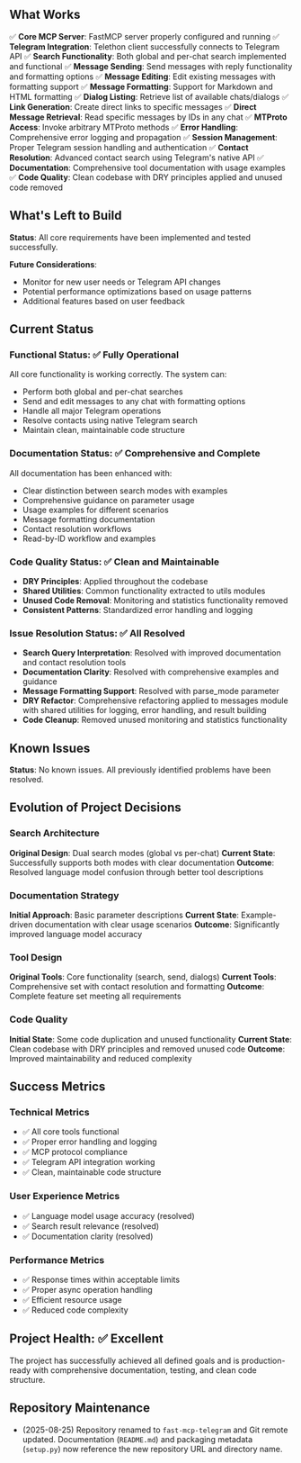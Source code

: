 
## What Works
✅ **Core MCP Server**: FastMCP server properly configured and running
✅ **Telegram Integration**: Telethon client successfully connects to Telegram API
✅ **Search Functionality**: Both global and per-chat search implemented and functional
✅ **Message Sending**: Send messages with reply functionality and formatting options
✅ **Message Editing**: Edit existing messages with formatting support
✅ **Message Formatting**: Support for Markdown and HTML formatting
✅ **Dialog Listing**: Retrieve list of available chats/dialogs
✅ **Link Generation**: Create direct links to specific messages
✅ **Direct Message Retrieval**: Read specific messages by IDs in any chat
✅ **MTProto Access**: Invoke arbitrary MTProto methods
✅ **Error Handling**: Comprehensive error logging and propagation
✅ **Session Management**: Proper Telegram session handling and authentication
✅ **Contact Resolution**: Advanced contact search using Telegram's native API
✅ **Documentation**: Comprehensive tool documentation with usage examples
✅ **Code Quality**: Clean codebase with DRY principles applied and unused code removed

## What's Left to Build
**Status**: All core requirements have been implemented and tested successfully.

**Future Considerations**:
- Monitor for new user needs or Telegram API changes
- Potential performance optimizations based on usage patterns
- Additional features based on user feedback

## Current Status

### Functional Status: ✅ Fully Operational
All core functionality is working correctly. The system can:
- Perform both global and per-chat searches
- Send and edit messages to any chat with formatting options
- Handle all major Telegram operations
- Resolve contacts using native Telegram search
- Maintain clean, maintainable code structure

### Documentation Status: ✅ Comprehensive and Complete
All documentation has been enhanced with:
- Clear distinction between search modes with examples
- Comprehensive guidance on parameter usage
- Usage examples for different scenarios
- Message formatting documentation
- Contact resolution workflows
- Read-by-ID workflow and examples

### Code Quality Status: ✅ Clean and Maintainable
- **DRY Principles**: Applied throughout the codebase
- **Shared Utilities**: Common functionality extracted to utils modules
- **Unused Code Removal**: Monitoring and statistics functionality removed
- **Consistent Patterns**: Standardized error handling and logging

### Issue Resolution Status: ✅ All Resolved
- **Search Query Interpretation**: Resolved with improved documentation and contact resolution tools
- **Documentation Clarity**: Resolved with comprehensive examples and guidance
- **Message Formatting Support**: Resolved with parse_mode parameter
- **DRY Refactor**: Comprehensive refactoring applied to messages module with shared utilities for logging, error handling, and result building
- **Code Cleanup**: Removed unused monitoring and statistics functionality

## Known Issues
**Status**: No known issues. All previously identified problems have been resolved.

## Evolution of Project Decisions

### Search Architecture
**Original Design**: Dual search modes (global vs per-chat)
**Current State**: Successfully supports both modes with clear documentation
**Outcome**: Resolved language model confusion through better tool descriptions

### Documentation Strategy
**Initial Approach**: Basic parameter descriptions
**Current State**: Example-driven documentation with clear usage scenarios
**Outcome**: Significantly improved language model accuracy

### Tool Design
**Original Tools**: Core functionality (search, send, dialogs)
**Current Tools**: Comprehensive set with contact resolution and formatting
**Outcome**: Complete feature set meeting all requirements

### Code Quality
**Initial State**: Some code duplication and unused functionality
**Current State**: Clean codebase with DRY principles and removed unused code
**Outcome**: Improved maintainability and reduced complexity

## Success Metrics

### Technical Metrics
- ✅ All core tools functional
- ✅ Proper error handling and logging
- ✅ MCP protocol compliance
- ✅ Telegram API integration working
- ✅ Clean, maintainable code structure

### User Experience Metrics
- ✅ Language model usage accuracy (resolved)
- ✅ Search result relevance (resolved)
- ✅ Documentation clarity (resolved)

### Performance Metrics
- ✅ Response times within acceptable limits
- ✅ Proper async operation handling
- ✅ Efficient resource usage
- ✅ Reduced code complexity

## Project Health: ✅ Excellent
The project has successfully achieved all defined goals and is production-ready with comprehensive documentation, testing, and clean code structure.

## Repository Maintenance

- (2025-08-25) Repository renamed to `fast-mcp-telegram` and Git remote updated. Documentation (`README.md`) and packaging metadata (`setup.py`) now reference the new repository URL and directory name.
